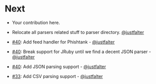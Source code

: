 Next
====

* Your contribution here.

* Relocate all parsers related stuff to parser directory. [@justfalter](https://github.com/justfalter)
* [#40](https://github.com/cikl/threatinator/pull/40): Add feed handler for Phishtank - [@justfalter](https://github.com/justfalter)
* [#40](https://github.com/cikl/threatinator/pull/40): Break support for JRuby until we find a decent JSON parser - [@justfalter](https://github.com/justfalter)
* [#40](https://github.com/cikl/threatinator/pull/40): Add JSON parsing support - [@justfalter](https://github.com/justfalter)
* [#33](https://github.com/cikl/threatinator/pull/33): Add CSV parsing support - [@justfalter](https://github.com/justfalter)

